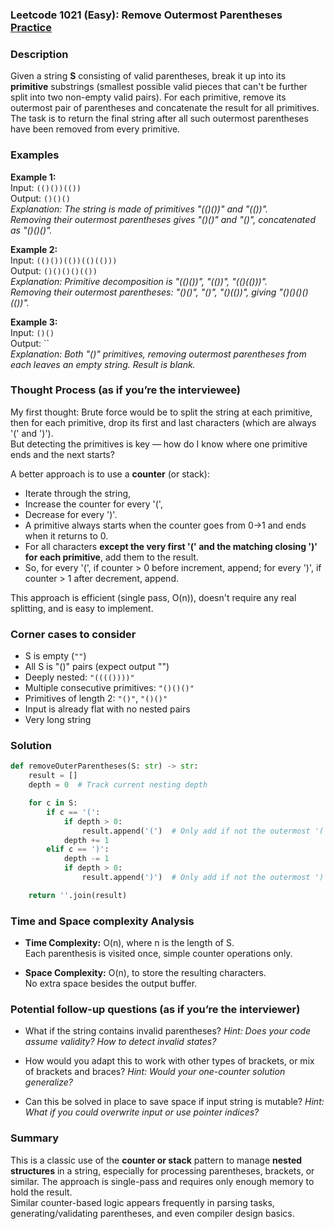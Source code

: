 ### Leetcode 1021 (Easy): Remove Outermost Parentheses [Practice](https://leetcode.com/problems/remove-outermost-parentheses)

### Description  
Given a string **S** consisting of valid parentheses, break it up into its **primitive** substrings (smallest possible valid pieces that can't be further split into two non-empty valid pairs). For each primitive, remove its outermost pair of parentheses and concatenate the result for all primitives.  
The task is to return the final string after all such outermost parentheses have been removed from every primitive.

### Examples  

**Example 1:**  
Input: `(()())(())`  
Output: `()()()`  
*Explanation: The string is made of primitives "(()())" and "(())".  
Removing their outermost parentheses gives "()()" and "()", concatenated as "()()()".*

**Example 2:**  
Input: `(()())(())(()(()))`  
Output: `()()()()(())`  
*Explanation: Primitive decomposition is "(()())", "(())", "(()(()))".  
Removing their outermost parentheses: "()()", "()", "()(())", giving "()()()()(())".*

**Example 3:**  
Input: `()()`  
Output: ``  
*Explanation: Both "()" primitives, removing outermost parentheses from each leaves an empty string. Result is blank.*

### Thought Process (as if you’re the interviewee)  
My first thought: Brute force would be to split the string at each primitive, then for each primitive, drop its first and last characters (which are always '(' and ')').  
But detecting the primitives is key — how do I know where one primitive ends and the next starts?

A better approach is to use a **counter** (or stack):
- Iterate through the string, 
- Increase the counter for every '(',
- Decrease for every ')'.
- A primitive always starts when the counter goes from 0→1 and ends when it returns to 0.
- For all characters **except the very first '(' and the matching closing ')' for each primitive**, add them to the result.  
- So, for every '(', if counter > 0 before increment, append; for every ')', if counter > 1 after decrement, append.

This approach is efficient (single pass, O(n)), doesn't require any real splitting, and is easy to implement.

### Corner cases to consider  
- S is empty (`""`)
- All S is "()" pairs (expect output "")
- Deeply nested: `"(((())))"`
- Multiple consecutive primitives: `"()()()"`
- Primitives of length 2: `"()"`, `"()()"`
- Input is already flat with no nested pairs
- Very long string

### Solution

```python
def removeOuterParentheses(S: str) -> str:
    result = []
    depth = 0  # Track current nesting depth

    for c in S:
        if c == '(':
            if depth > 0:
                result.append('(')  # Only add if not the outermost '('
            depth += 1
        elif c == ')':
            depth -= 1
            if depth > 0:
                result.append(')')  # Only add if not the outermost ')'

    return ''.join(result)
```

### Time and Space complexity Analysis  

- **Time Complexity:** O(n), where n is the length of S.  
  Each parenthesis is visited once, simple counter operations only.

- **Space Complexity:** O(n), to store the resulting characters.  
  No extra space besides the output buffer.

### Potential follow-up questions (as if you’re the interviewer)  

- What if the string contains invalid parentheses?
  *Hint: Does your code assume validity? How to detect invalid states?*

- How would you adapt this to work with other types of brackets, or mix of brackets and braces?
  *Hint: Would your one-counter solution generalize?*

- Can this be solved in place to save space if input string is mutable?
  *Hint: What if you could overwrite input or use pointer indices?*

### Summary
This is a classic use of the **counter or stack** pattern to manage **nested structures** in a string, especially for processing parentheses, brackets, or similar. The approach is single-pass and requires only enough memory to hold the result.  
Similar counter-based logic appears frequently in parsing tasks, generating/validating parentheses, and even compiler design basics.